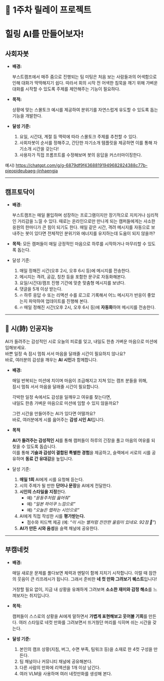 # 🤖 1주차 릴레이 프로젝트

# **힐링 AI를 만들어보자!**

## **사회자봇**

- **배경:**
    
    부스트캠프에서 매주 줌으로 진행되는 팀 미팅은 처음 보는 사람들과의 어색함으로 인해 대화가 딱딱해지기 쉽다. 따라서 회의 시작 전 어색한 침묵을 깨기 위해 가벼운 대화를 시작할 수 있도록 주제를 제안해주는 기능이 필요하다. 
    
- **목적:**
    
    상황에 맞는 스몰토크 예시를 제공하여 분위기를 자연스럽게 유도할 수 있도록 돕는 기능을 개발한다.
    
- **달성 기준:**
    1. 요일, 시간대, 계절 등 맥락에 따라 스몰토크 주제를 추천할 수 있다.
    2. 사회자봇이 순서를 정해주고, 간단한 자기소개 템플릿을 제공하면 이를 통해 자기소개 시간을 갖는다!
    3. 사용자가 직접 프롬프트를 수정해보며 봇의 응답을 커스터마이징한다.

예시) https://chatgpt.com/g/g-6879df9f43688191949682824388c77b-pieopideubaeg-jinhaengja

---

## **캠프토닥이**

- **배경:**
    
    부스트캠프는 매일 몰입하며 성장하는 프로그램이지만 장기적으로 지치거나 심리적인 거리감을 느낄 수 있다. 때로는 온라인으로만 만나게 되는 캠퍼들에게는 사소한 응원의 한마디가 큰 힘이 되기도 한다. 매일 같은 시간, 격려 메시지를 자동으로 보내주는 봇이 있다면 전체적인 분위기와 에너지를 유지하는데 도움이 되지 않을까?
    
- **목적:** 
모든 캠퍼들이 매일 긍정적인 마음으로 하루를 시작하거나 마무리할 수 있도록 돕는다.

- 달성 기준:
    1. 매일 정해진 시간(오후 2시, 오후 6시 등)에 메시지를 전송한다.
    2. 메시지는 격려, 공감, 칭찬 등을 포함한 문구로 자동화해본다.
    3. 요일/시간대/캠프 진행 기간에 맞춘 맞춤형 메시지를 보낸다.
    4. 댓글을 5개 이상 받는다.
    5. 🔥 하루 응답 수 또는 리액션 수를 로그로 기록해서 어느 메시지가 반응이 좋았는지 파악하여 업데이트를 진행해 본다.
    6. 🔥 매일 정해진 시간(오후 2시, 오후 6시 등)에 **자동화**하여 메시지를 전송한다.

---

## 🌸 시(詩) 인공지능

AI가 들려주는 감성적인 시로 오늘의 피로를 잊고, 내일도 한층 가벼운 마음으로 미션에 임해보세요.  
바쁜 일정 속 잠시 멈춰 서서 마음을 달래줄 시간이 필요하지 않나요?  
바로, 여러분의 감성을 깨우는 **AI 시인**과 함께합니다.

- **배경:**

    매일 반복되는 미션에 치이며 마음이 조급해지고 지쳐 있는 캠프 분들을 위해,  
    잠시 멈춰 서서 마음을 달래줄 시간이 필요합니다.  

    각박한 일정 속에서도 감성을 일깨우고 여유를 찾는다면,  
    내일도 한층 가벼운 마음으로 미션에 임할 수 있지 않을까요?  

    그런 시간을 만들어주는 AI가 있다면 어떨까요?  
    바로, 여러분에게 시를 읊어주는 **감성 시인 AI**입니다.

- **목적**

    **AI가 들려주는 감성적인 시**를 통해 캠퍼들이 하루의 긴장을 풀고 마음의 여유를 되찾을 수 있도록 돕습니다.  
    이를 통해 **기술과 감성이 결합된 특별한 경험**을 제공하고, 슬랙에서 서로의 시를 공유하며 **동료 간 유대감**을 높입니다.

- 달성 기준:

    1. **매일 1회** AI에게 시를 요청해 듣는다.  
    2. 시의 주제가 될 만한 **단어나 문장**을 AI에게 전달한다.  
    3. **시인의 스타일을 지정**한다.  
        - 예) *“윤동주처럼 읊어줘”*  
        - 예) *“일본 하이쿠 느낌으로”*  
        - 예) *“오늘은 랩하는 시인으로”*  
    4. AI에게 직접 작성한 시를 **평가받는다.**  
        - 점수와 피드백 제공 (예: *“이 시는 별처럼 잔잔한 울림이 있네요. 92점 🌸”*)  
    5. **AI가 만든 시와 음성**을 슬랙 채널에 공유한다.  

---

## **부캠네컷**

- **배경:**
    
    매일 새로운 문제를 풀다보면 체력과 멘탈이 함께 지치기 시작합니다. 이럴 때 잠깐의 웃음이 큰 리프레시가 됩니다. 그래서 준비한 **네 컷 만화 그려보기 퀘스트**입니다!
    
    거창할 필요 없이, 지금 내 상황을 유쾌하게 그려보며 **소소한 재미와 감정 해소**를 느껴보자는 취지입니다.
    

- **목적:**
    
    캠퍼들이 스스로의 상황을 AI에게 말하면서 **가볍게 표현해보고 웃어볼 기회**를 만든다. 여러 스타일로 네컷 만화를 그려보면서 뜨거웠던 머리를 식히며 쉬는 시간을 갖는다.
    
- **달성 기준:**
    1. 본인의 캠프 상황(지침, 버그, 수면 부족, 팀워크 등)을 소재로 한 4컷 구성을 만든다.
    2. 팀 채널이나 커뮤니티 채널에 공유해본다.
    3. 다른 사람의 만화에 리액션을 1개 이상 남긴다.
    4. 여러 VLM을 사용하며 여러 네컷만화를 생성해 본다.